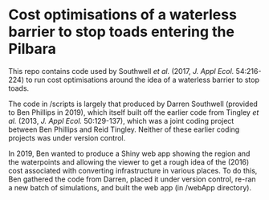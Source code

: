 # Cost optimisations of a waterless barrier to stop toads entering the Pilbara

This repo contains code used by Southwell *et al.* (2017, *J. Appl Ecol.* 54:216-224) to run cost optimisations around the idea of a waterless barrier to stop toads.

The code in /scripts is largely that produced by Darren Southwell (provided to Ben Phillips in 2019), which itself built off the earlier code from Tingley *et al.* (2013, *J. Appl Ecol.* 50:129-137), which was a joint coding project between Ben Phillips and Reid Tingley.  Neither of these earlier coding projects was under version control.

In 2019, Ben wanted to produce a Shiny web app showing the region and the waterpoints and allowing the viewer to get a rough idea of the (2016) cost associated with converting infrastructure in various places. To do this, Ben gathered the code from Darren, placed it under version control, re-ran a new batch of simulations, and built the web app (in /webApp directory).
